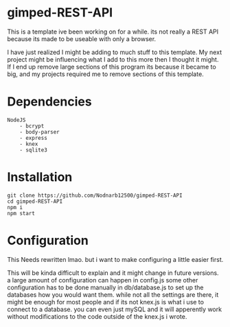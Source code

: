 # gimped-REST-API
This is a template ive been working on for a while. its not really a REST API because its made to be useable with only a browser.

I have just realized I might be adding to much stuff to this template. My next project might be influencing what I add to this more then I thought it might.
If I end up remove large sections of this program its because it became to big, and my projects required me to remove sections of this template.

# Dependencies
    NodeJS
        - bcrypt
        - body-parser
        - express
        - knex
        - sqlite3

# Installation
```
git clone https://github.com/Nodnarb12500/gimped-REST-API
cd gimped-REST-API
npm i
npm start
```

# Configuration

This Needs rewritten lmao. but i want to make configuring a little easier first.

This will be kinda difficult to explain and it might change in future versions.
a large amount of configuration can happen in config.js some other configuration has to be done manually in db/database.js to set up the databases how you would want them.
while not all the settings are there, it might be enough for most people and if its not knex.js is what i use to connect to a database. you can even just mySQL and it will apperently work without modifications to the code outside of the knex.js i wrote.